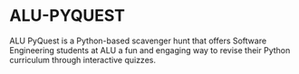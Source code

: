 # ALU-PYQUEST
ALU PyQuest is a Python-based scavenger hunt that offers Software Engineering students at ALU a fun and engaging way to revise their Python curriculum through interactive quizzes.

